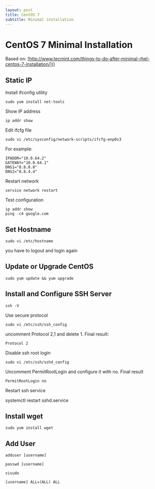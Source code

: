 ```yaml
---
layout: post
title: CentOS 7
subtitle: Minimal installation
---
```


# CentOS 7 Minimal Installation

Based on: [http://www.tecmint.com/things-to-do-after-minimal-rhel-centos-7-installation/]()

## Static IP

Install ifconfig utility

    sudo yum install net-tools

Show IP address

    ip addr show

Edit ifcfg file

    sudo vi /etc/sysconfig/network-scripts/ifcfg-enp0s3

For example:

    IPADDR="10.0.64.2"
    GATEWAY="10.0.64.1"
    DNS1="8.8.8.8"
    DNS2="8.8.4.4"

Restart network

    service network restart

Test configuration

    ip addr show
    ping -c4 google.com

## Set Hostname

    sudo vi /etc/hostname

you have to logout and login again

## Update or Upgrade CentOS

    sudo yum update && yum upgrade

## Install and Configure SSH Server

    ssh -V

Use secure protocol

    sudo vi /etc/ssh/ssh_config

uncomment Protocol 2,1 and delete 1. Final result:

    Protocol 2

Disable ssh root login

    sudo vi /etc/ssh/sshd_config

Uncomment PermitRootLogin and configure it with no. Final result

    PermitRootLogin no

Restart ssh service

systemctl restart sshd.service

## Install wget

    sudo yum install wget

## Add User

    adduser [username]

    passwd [username]

    visudo

    [username] ALL=(ALL) ALL
